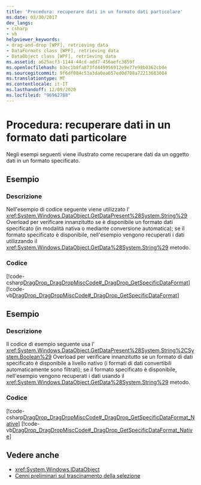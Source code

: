 ```yaml
---
title: 'Procedura: recuperare dati in un formato dati particolare'
ms.date: 03/30/2017
dev_langs:
- csharp
- vb
helpviewer_keywords:
- drag-and-drop [WPF], retrieving data
- DataFormats class [WPF], retrieving data
- DataObject class [WPF], retrieving data
ms.assetid: a625acf3-1144-44cd-add7-456aefc3859f
ms.openlocfilehash: b3ec1b8fa873fd449956912e9e77e98b0362cb0e
ms.sourcegitcommit: 9f6df084c53a3da0ea657ed0d708a72213683084
ms.translationtype: MT
ms.contentlocale: it-IT
ms.lasthandoff: 12/09/2020
ms.locfileid: "96962788"
---
```

# <a name="how-to-retrieve-data-in-a-particular-data-format"></a>Procedura: recuperare dati in un formato dati particolare
Negli esempi seguenti viene illustrato come recuperare dati da un oggetto dati in un formato specificato.  
  
## <a name="example"></a>Esempio  
  
### <a name="description"></a>Descrizione  
 Nell'esempio di codice seguente viene utilizzato l' <xref:System.Windows.DataObject.GetDataPresent%28System.String%29> Overload per verificare innanzitutto se è disponibile un formato dati specificato (in modalità nativa o mediante conversione automatica); se il formato specificato è disponibile, nell'esempio vengono recuperati i dati utilizzando il <xref:System.Windows.DataObject.GetData%28System.String%29> metodo.  
  
### <a name="code"></a>Codice  
 [!code-csharp[DragDrop_DragDropMiscCode#_DragDrop_GetSpecificDataFormat](~/samples/snippets/csharp/VS_Snippets_Wpf/DragDrop_DragDropMiscCode/CSharp/Window1.xaml.cs#_dragdrop_getspecificdataformat)]
 [!code-vb[DragDrop_DragDropMiscCode#_DragDrop_GetSpecificDataFormat](~/samples/snippets/visualbasic/VS_Snippets_Wpf/DragDrop_DragDropMiscCode/visualbasic/window1.xaml.vb#_dragdrop_getspecificdataformat)]  
  
## <a name="example"></a>Esempio  
  
### <a name="description"></a>Descrizione  
 Il codice di esempio seguente usa l' <xref:System.Windows.DataObject.GetDataPresent%28System.String%2CSystem.Boolean%29> Overload per verificare innanzitutto se un formato di dati specificato è disponibile a livello nativo (i formati di dati convertibili automaticamente sono filtrati); se il formato specificato è disponibile, nell'esempio vengono recuperati i dati usando il <xref:System.Windows.DataObject.GetData%28System.String%29> metodo.  
  
### <a name="code"></a>Codice  
 [!code-csharp[DragDrop_DragDropMiscCode#_DragDrop_GetSpecificDataFormat_Native](~/samples/snippets/csharp/VS_Snippets_Wpf/DragDrop_DragDropMiscCode/CSharp/Window1.xaml.cs#_dragdrop_getspecificdataformat_native)]
 [!code-vb[DragDrop_DragDropMiscCode#_DragDrop_GetSpecificDataFormat_Native](~/samples/snippets/visualbasic/VS_Snippets_Wpf/DragDrop_DragDropMiscCode/visualbasic/window1.xaml.vb#_dragdrop_getspecificdataformat_native)]  
  
## <a name="see-also"></a>Vedere anche

- <xref:System.Windows.IDataObject>
- [Cenni preliminari sul trascinamento della selezione](drag-and-drop-overview.md)
